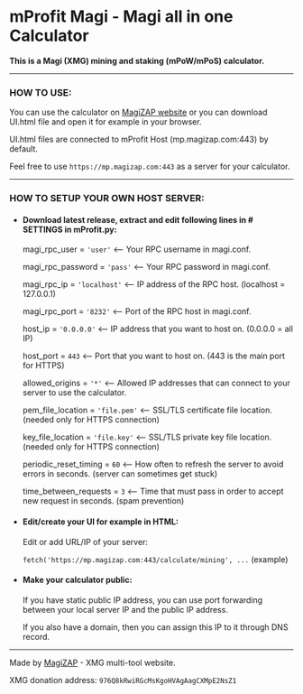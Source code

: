 # mProfit Magi - Magi all in one Calculator
**This is a Magi (XMG) mining and staking (mPoW/mPoS) calculator.**

---

### HOW TO USE:

You can use the calculator on [MagiZAP website](https://www.magizap.com/mprofit) or you can download UI.html file and open it for example in your browser. 

UI.html files are connected to mProfit Host (mp.magizap.com:443) by default.

Feel free to use `https://mp.magizap.com:443` as a server for your calculator.

---

### HOW TO SETUP YOUR OWN HOST SERVER:

- #### Download latest release, extract and edit following lines in # SETTINGS in mProfit.py:

  magi_rpc_user = `'user'` <-- Your RPC username in magi.conf.

  magi_rpc_password = `'pass'` <-- Your RPC password in magi.conf.

  magi_rpc_ip = `'localhost'` <-- IP address of the RPC host. (localhost = 127.0.0.1)

  magi_rpc_port = `'8232'` <-- Port of the RPC host in magi.conf.

  host_ip = `'0.0.0.0'` <-- IP address that you want to host on. (0.0.0.0 = all IP)

  host_port = `443` <-- Port that you want to host on. (443 is the main port for HTTPS)

  allowed_origins = `'*'` <-- Allowed IP addresses that can connect to your server to use the calculator.

  pem_file_location = `'file.pem'` <-- SSL/TLS certificate file location. (needed only for HTTPS connection)

  key_file_location = `'file.key'` <-- SSL/TLS private key file location. (needed only for HTTPS connection)

  periodic_reset_timing = `60` <-- How often to refresh the server to avoid errors in seconds. (server can sometimes get stuck)

  time_between_requests = `3` <-- Time that must pass in order to accept new request in seconds. (spam prevention)

- #### Edit/create your UI for example in HTML:

  Edit or add URL/IP of your server:

  `fetch('https://mp.magizap.com:443/calculate/mining', ...` (example)

- #### Make your calculator public:

  If you have static public IP address, you can use port forwarding between your local server IP and the public IP address.

  If you also have a domain, then you can assign this IP to it through DNS record.

---

Made by [MagiZAP](https://www.magizap.com) - XMG multi-tool website.

XMG donation address: `976Q8kRwiRGcMsKgoHVAgAagCXMpE2NsZ1`
